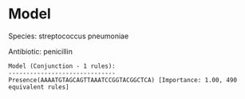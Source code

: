 
# Model

Species: streptococcus pneumoniae

Antibiotic: penicillin

```
Model (Conjunction - 1 rules):
------------------------------
Presence(AAAATGTAGCAGTTAAATCCGGTACGGCTCA) [Importance: 1.00, 490 equivalent rules]

```

